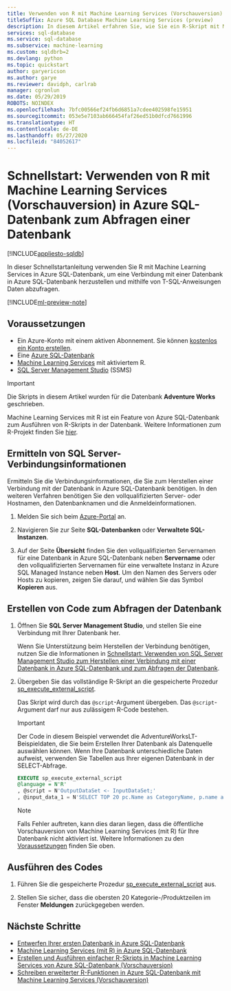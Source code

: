```yaml
---
title: Verwenden von R mit Machine Learning Services (Vorschauversion) in Azure SQL-Datenbank zum Abfragen einer Datenbank
titleSuffix: Azure SQL Database Machine Learning Services (preview)
description: In diesem Artikel erfahren Sie, wie Sie ein R-Skript mit Machine Learning Services in Azure SQL-Datenbank verwenden, um eine Verbindung mit einer Datenbank in Azure SQL-Datenbank herzustellen und diese mithilfe von Transact-SQL-Anweisungen abzufragen.
services: sql-database
ms.service: sql-database
ms.subservice: machine-learning
ms.custom: sqldbrb=2 
ms.devlang: python
ms.topic: quickstart
author: garyericson
ms.author: garye
ms.reviewer: davidph, carlrab
manager: cgronlun
ms.date: 05/29/2019
ROBOTS: NOINDEX
ms.openlocfilehash: 7bfc00566ef24fb6d6851a7cdee402598fe15951
ms.sourcegitcommit: 053e5e7103ab666454faf26ed51b0dfcd7661996
ms.translationtype: HT
ms.contentlocale: de-DE
ms.lasthandoff: 05/27/2020
ms.locfileid: "84052617"
---
```

# <a name="quickstart-use-r-with-azure-sql-database-machine-learning-services-preview-to-query-a-database"></a>Schnellstart: Verwenden von R mit Machine Learning Services (Vorschauversion) in Azure SQL-Datenbank zum Abfragen einer Datenbank 

[!INCLUDE[appliesto-sqldb](../includes/appliesto-sqldb.md)]

In dieser Schnellstartanleitung verwenden Sie R mit Machine Learning Services in Azure SQL-Datenbank, um eine Verbindung mit einer Datenbank in Azure SQL-Datenbank herzustellen und mithilfe von T-SQL-Anweisungen Daten abzufragen.

[!INCLUDE[ml-preview-note](../../../includes/sql-database-ml-preview-note.md)]

## <a name="prerequisites"></a>Voraussetzungen

- Ein Azure-Konto mit einem aktiven Abonnement. Sie können [kostenlos ein Konto erstellen](https://azure.microsoft.com/free/?ref=microsoft.com&utm_source=microsoft.com&utm_medium=docs&utm_campaign=visualstudio).
- Eine [Azure SQL-Datenbank](single-database-create-quickstart.md)
- [Machine Learning Services](machine-learning-services-overview.md) mit aktiviertem R.
- [SQL Server Management Studio](/sql/ssms/sql-server-management-studio-ssms) (SSMS)

> [!IMPORTANT]
> Die Skripts in diesem Artikel wurden für die Datenbank **Adventure Works** geschrieben.

Machine Learning Services mit R ist ein Feature von Azure SQL-Datenbank zum Ausführen von R-Skripts in der Datenbank. Weitere Informationen zum R-Projekt finden Sie [hier](https://www.r-project.org/).

## <a name="get-the-sql-server-connection-information"></a>Ermitteln von SQL Server-Verbindungsinformationen

Ermitteln Sie die Verbindungsinformationen, die Sie zum Herstellen einer Verbindung mit der Datenbank in Azure SQL-Datenbank benötigen. In den weiteren Verfahren benötigen Sie den vollqualifizierten Server- oder Hostnamen, den Datenbanknamen und die Anmeldeinformationen.

1. Melden Sie sich beim [Azure-Portal](https://portal.azure.com/) an.

2. Navigieren Sie zur Seite **SQL-Datenbanken** oder **Verwaltete SQL-Instanzen**.

3. Auf der Seite **Übersicht** finden Sie den vollqualifizierten Servernamen für eine Datenbank in Azure SQL-Datenbank neben **Servername** oder den vollqualifizierten Servernamen für eine verwaltete Instanz in Azure SQL Managed Instance neben **Host**. Um den Namen des Servers oder Hosts zu kopieren, zeigen Sie darauf, und wählen Sie das Symbol **Kopieren** aus.

## <a name="create-code-to-query-your-database"></a>Erstellen von Code zum Abfragen der Datenbank

1. Öffnen Sie **SQL Server Management Studio**, und stellen Sie eine Verbindung mit Ihrer Datenbank her.

   Wenn Sie Unterstützung beim Herstellen der Verbindung benötigen, nutzen Sie die Informationen in [Schnellstart: Verwenden von SQL Server Management Studio zum Herstellen einer Verbindung mit einer Datenbank in Azure SQL-Datenbank und zum Abfragen der Datenbank](connect-query-ssms.md).

1. Übergeben Sie das vollständige R-Skript an die gespeicherte Prozedur [sp_execute_external_script](https://docs.microsoft.com/sql/relational-databases/system-stored-procedures/sp-execute-external-script-transact-sql).

   Das Skript wird durch das `@script`-Argument übergeben. Das `@script`-Argument darf nur aus zulässigem R-Code bestehen.
   
   >[!IMPORTANT]
   >Der Code in diesem Beispiel verwendet die AdventureWorksLT-Beispieldaten, die Sie beim Erstellen Ihrer Datenbank als Datenquelle auswählen können. Wenn Ihre Datenbank unterschiedliche Daten aufweist, verwenden Sie Tabellen aus Ihrer eigenen Datenbank in der SELECT-Abfrage. 

    ```sql
    EXECUTE sp_execute_external_script
    @language = N'R'
    , @script = N'OutputDataSet <- InputDataSet;'
    , @input_data_1 = N'SELECT TOP 20 pc.Name as CategoryName, p.name as ProductName FROM [SalesLT].[ProductCategory] pc JOIN [SalesLT].[Product] p ON pc.productcategoryid = p.productcategoryid'
    ```

   > [!NOTE]
   > Falls Fehler auftreten, kann dies daran liegen, dass die öffentliche Vorschauversion von Machine Learning Services (mit R) für Ihre Datenbank nicht aktiviert ist. Weitere Informationen zu den [Voraussetzungen](#prerequisites) finden Sie oben.

## <a name="run-the-code"></a>Ausführen des Codes

1. Führen Sie die gespeicherte Prozedur [sp_execute_external_script](https://docs.microsoft.com/sql/relational-databases/system-stored-procedures/sp-execute-external-script-transact-sql) aus.

1. Stellen Sie sicher, dass die obersten 20 Kategorie-/Produktzeilen im Fenster **Meldungen** zurückgegeben werden.

## <a name="next-steps"></a>Nächste Schritte

- [Entwerfen Ihrer ersten Datenbank in Azure SQL-Datenbank](design-first-database-tutorial.md)
- [Machine Learning Services (mit R) in Azure SQL-Datenbank](machine-learning-services-overview.md)
- [Erstellen und Ausführen einfacher R-Skripts in Machine Learning Services von Azure SQL-Datenbank (Vorschauversion)](r-script-create-quickstart.md)
- [Schreiben erweiterter R-Funktionen in Azure SQL-Datenbank mit Machine Learning Services (Vorschauversion)](machine-learning-services-functions.md)
